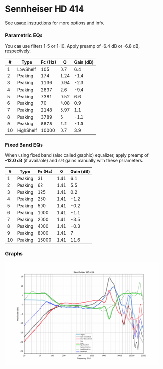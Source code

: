 # Sennheiser HD 414
See [usage instructions](https://github.com/jaakkopasanen/AutoEq#usage) for more options and info.

### Parametric EQs
You can use filters 1-5 or 1-10. Apply preamp of -6.4 dB or -6.8 dB, respectively.

|   # | Type      |   Fc (Hz) |    Q |   Gain (dB) |
|-----|-----------|-----------|------|-------------|
|   1 | LowShelf  |       105 | 0.7  |         6.4 |
|   2 | Peaking   |       174 | 1.24 |        -1.4 |
|   3 | Peaking   |      1136 | 0.94 |        -2.3 |
|   4 | Peaking   |      2837 | 2.6  |        -9.4 |
|   5 | Peaking   |      7381 | 0.52 |         6.6 |
|   6 | Peaking   |        70 | 4.08 |         0.9 |
|   7 | Peaking   |      2148 | 5.97 |         1.1 |
|   8 | Peaking   |      3789 | 6    |        -1.1 |
|   9 | Peaking   |      8878 | 2.2  |        -1.5 |
|  10 | HighShelf |     10000 | 0.7  |         3.9 |

### Fixed Band EQs
When using fixed band (also called graphic) equalizer, apply preamp of **-12.0 dB** (if available) and set gains manually with these parameters.

|   # | Type    |   Fc (Hz) |    Q |   Gain (dB) |
|-----|---------|-----------|------|-------------|
|   1 | Peaking |        31 | 1.41 |         6.1 |
|   2 | Peaking |        62 | 1.41 |         5.5 |
|   3 | Peaking |       125 | 1.41 |         0.2 |
|   4 | Peaking |       250 | 1.41 |        -1.2 |
|   5 | Peaking |       500 | 1.41 |        -0.2 |
|   6 | Peaking |      1000 | 1.41 |        -1.1 |
|   7 | Peaking |      2000 | 1.41 |        -3.5 |
|   8 | Peaking |      4000 | 1.41 |        -0.3 |
|   9 | Peaking |      8000 | 1.41 |         7   |
|  10 | Peaking |     16000 | 1.41 |        11.6 |

### Graphs
![](./Sennheiser%20HD%20414.png)
